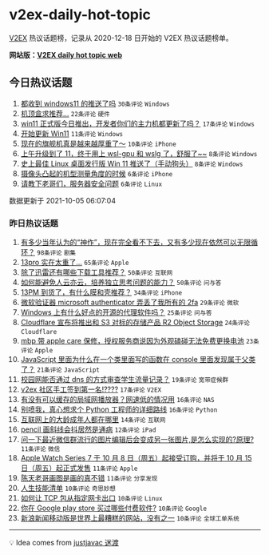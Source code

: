 # v2ex-daily-hot-topic

[V2EX](https://www.v2ex.com/) 热议话题榜，记录从 2020-12-18 日开始的 V2EX 热议话题榜单。

**网站版：[V2EX daily hot topic web](https://boojack.github.io/v2ex-daily-hot-topic-web/)**

## 今日热议话题

<!-- TODAY BEGIN -->

1. [都收到 windows11 的推送了吗](https://www.v2ex.com/t/805915) `30条评论` `Windows`
1. [机顶盒求推荐...](https://www.v2ex.com/t/805916) `22条评论` `硬件`
1. [win11 正式版今日推出，开发者你们的主力机都更新了吗？](https://www.v2ex.com/t/805929) `17条评论` `Windows`
1. [开始更新 Win11](https://www.v2ex.com/t/805927) `11条评论` `Windows`
1. [现在的旗舰机真是越来越厚重了～](https://www.v2ex.com/t/805935) `10条评论` `iPhone`
1. [上午升级到了 11，终于用上 wsl-gpu 和 wslg 了，舒服了~~](https://www.v2ex.com/t/805938) `8条评论` `Windows`
1. [史上最佳 Linux 桌面发行版 Win 11 推送了（手动狗头）](https://www.v2ex.com/t/805917) `8条评论` `Windows`
1. [摄像头凸起的机型测量角度的时候](https://www.v2ex.com/t/805945) `6条评论` `iPhone`
1. [请教下老哥们，服务器安全问题](https://www.v2ex.com/t/805940) `6条评论` `Linux`

数据更新于 2021-10-05 06:07:04

<!-- TODAY END -->

### 昨日热议话题

<!-- YESTERDAY BEGIN -->

1. [有多少当年认为的“神作”，现在完全看不下去，又有多少现在依然可以无限循环？](https://www.v2ex.com/t/805834) `98条评论` `剧集`
1. [13pro 实在太重了…](https://www.v2ex.com/t/805830) `65条评论` `Apple`
1. [除了迅雷还有哪些下载工具推荐？](https://www.v2ex.com/t/805824) `50条评论` `互联网`
1. [如何能避免人云亦云，培养独立思考问题的能力？](https://www.v2ex.com/t/805850) `50条评论` `问与答`
1. [13PM 到货了，有什么膜和壳推荐？](https://www.v2ex.com/t/805848) `34条评论` `iPhone`
1. [微软验证器 microsoft authenticator 弄丢了我所有的 2fa](https://www.v2ex.com/t/805856) `29条评论` `微软`
1. [Windows 上有什么好点的开源的代理软件吗？](https://www.v2ex.com/t/805833) `25条评论` `问与答`
1. [Cloudflare 宣布将推出和 S3 对标的存储产品 R2 Object Storage](https://www.v2ex.com/t/805868) `24条评论` `Cloudflare`
1. [mbp 带 apple care 保修，授权服务商说因为外观磕碰无法免费更换电池](https://www.v2ex.com/t/805831) `23条评论` `Apple`
1. [JavaScript 里面为什么在一个类里面写的函数在 console 里面发现属于父类了？](https://www.v2ex.com/t/805883) `21条评论` `JavaScript`
1. [校园网能否通过 dns 的方式审查学生流量记录？](https://www.v2ex.com/t/805825) `19条评论` `宽带症候群`
1. [v2ex 社区手工签到第一名!????](https://www.v2ex.com/t/805845) `17条评论` `V2EX`
1. [有没有可以缓存的局域网播放器？网速低的情况用](https://www.v2ex.com/t/805851) `16条评论` `NAS`
1. [别喷我，真心想求个 Python 工程师的详细路线](https://www.v2ex.com/t/805847) `16条评论` `Python`
1. [互联网上的大龄成年人都在哪里](https://www.v2ex.com/t/805900) `14条评论` `互联网`
1. [pencil 画斜线会抖居然是通病](https://www.v2ex.com/t/805829) `12条评论` `iPad`
1. [问一下最近微信群流行的图片编辑后会变成另一张图片,是怎么实现的?原理?](https://www.v2ex.com/t/805888) `11条评论` `微信`
1. [Apple Watch Series 7 于 10 月 8 日（周五）起接受订购，并将于 10 月 15 日（周五）起正式发售](https://www.v2ex.com/t/805886) `11条评论` `Apple`
1. [陈天老哥画图是画的真不错](https://www.v2ex.com/t/805821) `11条评论` `分享发现`
1. [人生技能清单](https://www.v2ex.com/t/805894) `10条评论` `奇思妙想`
1. [如何让 TCP 包从指定网卡出口](https://www.v2ex.com/t/805880) `10条评论` `Linux`
1. [你在 Google play store 买过哪些付费软件?](https://www.v2ex.com/t/805858) `10条评论` `Google`
1. [新浪新闻移动版是世界上最糟糕的网站，没有之一](https://www.v2ex.com/t/805828) `10条评论` `全球工单系统`

<!-- YESTERDAY END -->

---

💡 Idea comes from [justjavac 迷渡](https://github.com/justjavac/)
